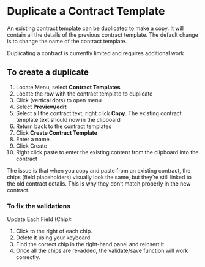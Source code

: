 # Duplicate a Contract Template

An existing contract template can be duplicated to make a copy. It will contain all the details of the previous contract template. The default change is to change the name of the contract template. 

<prompt>

Duplicating a contract is currently limited and requires additional work

</prompt>

<instructions>

## To create a duplicate

1. Locate Menu, select **Contract Templates**
2. Locate the row <span class="mdi mdi-checkbox-marked-outline"></span> with the contract template to duplicate
3. Click <span class="mdi mdi-dots-vertical"/> (vertical dots) to open menu
4. Select **Preview/edit**
5. Select all the contract text, right click **Copy**. The existing contract template text should now in the clipboard
6. Return back to the contract templates
7. Click **Create Contract Template**
8. Enter a name
9. Click Create
10. Right click paste to enter the existing content from the clipboard into the contract

<prompt>

The issue is that when you copy and paste from an existing contract, the chips (field placeholders) visually look the same, but they’re still linked to the old contract details. This is why they don’t match properly in the new contract.

### To fix the validations

Update Each Field (Chip):

1. Click to the right of each chip.
2. Delete it using your keyboard.
3. Find the correct chip in the right-hand panel and reinsert it.
4. Once all the chips are re-added, the validate/save function will work correctly.

</prompt>

</instructions>
